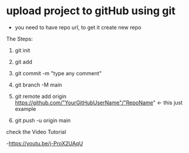 # upload project to gitHub using git

* you need to have repo url, to get it create new repo

The Steps:

1. git init

2. git add <File Name>
  
3. git commit -m "type any comment"
  
4. git branch -M main
  
5. git remote add origin https://github.com/"YourGitHubUserName"/"RepoName" <- this just example
  
6. git push -u origin main

  
check the Video Tutorial
  
-https://youtu.be/j-ProX2UAqU
